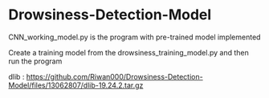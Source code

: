 # Drowsiness-Detection-Model

CNN_working_model.py is the program with pre-trained model implemented

Create a training model from the drowsiness_training_model.py and then run the program

dlib : https://github.com/Riwan000/Drowsiness-Detection-Model/files/13062807/dlib-19.24.2.tar.gz
